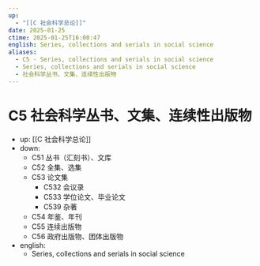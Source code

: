 ```yaml
---
up:
  - "[[C 社会科学总论]]"
date: 2025-01-25
ctime: 2025-01-25T16:00:47
english: Series, collections and serials in social science
aliases:
  - C5 - Series, collections and serials in social science
  - Series, collections and serials in social science
  - 社会科学丛书、文集、连续性出版物
---
```


# C5 社会科学丛书、文集、连续性出版物

- up: [[C 社会科学总论]]
- down:
	- C51 丛书（汇刻书）、文库
	- C52 全集、选集
	- C53 论文集
		- C532 会议录
		- C533 学位论文、毕业论文
		- C539 杂著
	- C54 年鉴、年刊
	- C55 连续出版物
	- C56 政府出版物、团体出版物
- english:
	- Series, collections and serials in social science
